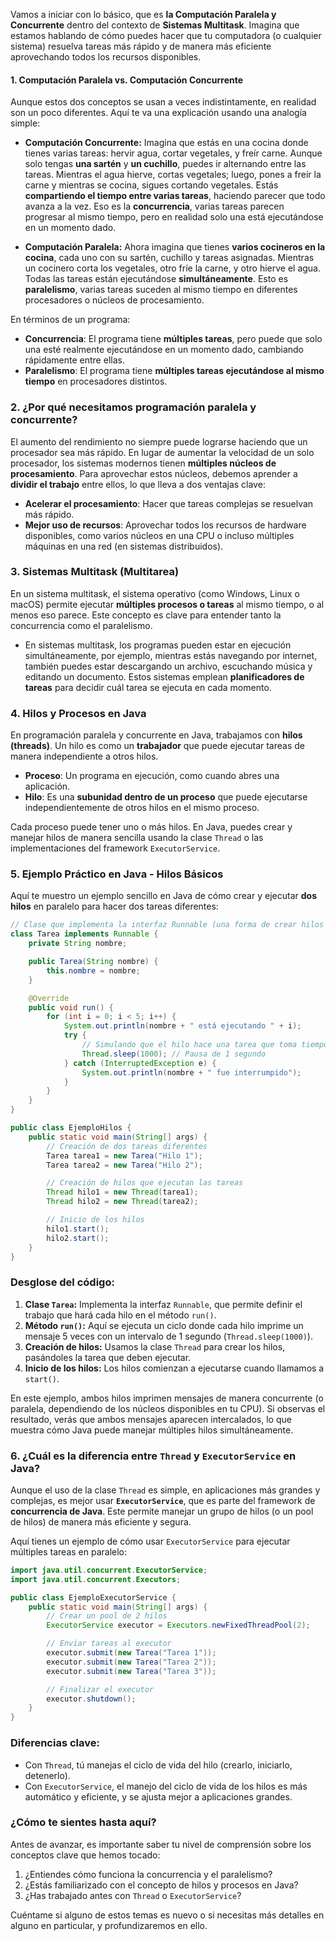 
Vamos a iniciar con lo básico, que es **la Computación Paralela y Concurrente** dentro del contexto de **Sistemas Multitask**. Imagina que estamos hablando de cómo puedes hacer que tu computadora (o cualquier sistema) resuelva tareas más rápido y de manera más eficiente aprovechando todos los recursos disponibles.

#### 1. **Computación Paralela vs. Computación Concurrente**

Aunque estos dos conceptos se usan a veces indistintamente, en realidad son un poco diferentes. Aquí te va una explicación usando una analogía simple:

- **Computación Concurrente:** Imagina que estás en una cocina donde tienes varias tareas: hervir agua, cortar vegetales, y freír carne. Aunque solo tengas **una sartén** y **un cuchillo**, puedes ir alternando entre las tareas. Mientras el agua hierve, cortas vegetales; luego, pones a freír la carne y mientras se cocina, sigues cortando vegetales. Estás **compartiendo el tiempo entre varias tareas**, haciendo parecer que todo avanza a la vez. Eso es la **concurrencia**, varias tareas parecen progresar al mismo tiempo, pero en realidad solo una está ejecutándose en un momento dado.

- **Computación Paralela:** Ahora imagina que tienes **varios cocineros en la cocina**, cada uno con su sartén, cuchillo y tareas asignadas. Mientras un cocinero corta los vegetales, otro fríe la carne, y otro hierve el agua. Todas las tareas están ejecutándose **simultáneamente**. Esto es **paralelismo**, varias tareas suceden al mismo tiempo en diferentes procesadores o núcleos de procesamiento.

En términos de un programa:
- **Concurrencia**: El programa tiene **múltiples tareas**, pero puede que solo una esté realmente ejecutándose en un momento dado, cambiando rápidamente entre ellas.
- **Paralelismo**: El programa tiene **múltiples tareas ejecutándose al mismo tiempo** en procesadores distintos.

### 2. **¿Por qué necesitamos programación paralela y concurrente?**

El aumento del rendimiento no siempre puede lograrse haciendo que un procesador sea más rápido. En lugar de aumentar la velocidad de un solo procesador, los sistemas modernos tienen **múltiples núcleos de procesamiento**. Para aprovechar estos núcleos, debemos aprender a **dividir el trabajo** entre ellos, lo que lleva a dos ventajas clave:

- **Acelerar el procesamiento**: Hacer que tareas complejas se resuelvan más rápido.
- **Mejor uso de recursos**: Aprovechar todos los recursos de hardware disponibles, como varios núcleos en una CPU o incluso múltiples máquinas en una red (en sistemas distribuidos).

### 3. **Sistemas Multitask (Multitarea)**

En un sistema multitask, el sistema operativo (como Windows, Linux o macOS) permite ejecutar **múltiples procesos o tareas** al mismo tiempo, o al menos eso parece. Este concepto es clave para entender tanto la concurrencia como el paralelismo.

- En sistemas multitask, los programas pueden estar en ejecución simultáneamente, por ejemplo, mientras estás navegando por internet, también puedes estar descargando un archivo, escuchando música y editando un documento. Estos sistemas emplean **planificadores de tareas** para decidir cuál tarea se ejecuta en cada momento.

### 4. **Hilos y Procesos en Java**

En programación paralela y concurrente en Java, trabajamos con **hilos (threads)**. Un hilo es como un **trabajador** que puede ejecutar tareas de manera independiente a otros hilos.

- **Proceso**: Un programa en ejecución, como cuando abres una aplicación.
- **Hilo**: Es una **subunidad dentro de un proceso** que puede ejecutarse independientemente de otros hilos en el mismo proceso.

Cada proceso puede tener uno o más hilos. En Java, puedes crear y manejar hilos de manera sencilla usando la clase `Thread` o las implementaciones del framework `ExecutorService`.

### 5. **Ejemplo Práctico en Java - Hilos Básicos**

Aquí te muestro un ejemplo sencillo en Java de cómo crear y ejecutar **dos hilos** en paralelo para hacer dos tareas diferentes:

```java
// Clase que implementa la interfaz Runnable (una forma de crear hilos en Java)
class Tarea implements Runnable {
    private String nombre;

    public Tarea(String nombre) {
        this.nombre = nombre;
    }

    @Override
    public void run() {
        for (int i = 0; i < 5; i++) {
            System.out.println(nombre + " está ejecutando " + i);
            try {
                // Simulando que el hilo hace una tarea que toma tiempo
                Thread.sleep(1000); // Pausa de 1 segundo
            } catch (InterruptedException e) {
                System.out.println(nombre + " fue interrumpido");
            }
        }
    }
}

public class EjemploHilos {
    public static void main(String[] args) {
        // Creación de dos tareas diferentes
        Tarea tarea1 = new Tarea("Hilo 1");
        Tarea tarea2 = new Tarea("Hilo 2");

        // Creación de hilos que ejecutan las tareas
        Thread hilo1 = new Thread(tarea1);
        Thread hilo2 = new Thread(tarea2);

        // Inicio de los hilos
        hilo1.start();
        hilo2.start();
    }
}
```

### **Desglose del código:**
1. **Clase `Tarea`:** Implementa la interfaz `Runnable`, que permite definir el trabajo que hará cada hilo en el método `run()`.
2. **Método `run()`:** Aquí se ejecuta un ciclo donde cada hilo imprime un mensaje 5 veces con un intervalo de 1 segundo (`Thread.sleep(1000)`).
3. **Creación de hilos:** Usamos la clase `Thread` para crear los hilos, pasándoles la tarea que deben ejecutar.
4. **Inicio de los hilos:** Los hilos comienzan a ejecutarse cuando llamamos a `start()`.

En este ejemplo, ambos hilos imprimen mensajes de manera concurrente (o paralela, dependiendo de los núcleos disponibles en tu CPU). Si observas el resultado, verás que ambos mensajes aparecen intercalados, lo que muestra cómo Java puede manejar múltiples hilos simultáneamente.

### 6. **¿Cuál es la diferencia entre `Thread` y `ExecutorService` en Java?**

Aunque el uso de la clase `Thread` es simple, en aplicaciones más grandes y complejas, es mejor usar **`ExecutorService`**, que es parte del framework de **concurrencia de Java**. Este permite manejar un grupo de hilos (o un pool de hilos) de manera más eficiente y segura.

Aquí tienes un ejemplo de cómo usar `ExecutorService` para ejecutar múltiples tareas en paralelo:

```java
import java.util.concurrent.ExecutorService;
import java.util.concurrent.Executors;

public class EjemploExecutorService {
    public static void main(String[] args) {
        // Crear un pool de 2 hilos
        ExecutorService executor = Executors.newFixedThreadPool(2);

        // Enviar tareas al executor
        executor.submit(new Tarea("Tarea 1"));
        executor.submit(new Tarea("Tarea 2"));
        executor.submit(new Tarea("Tarea 3"));

        // Finalizar el executor
        executor.shutdown();
    }
}
```

### **Diferencias clave**:
- Con `Thread`, tú manejas el ciclo de vida del hilo (crearlo, iniciarlo, detenerlo).
- Con `ExecutorService`, el manejo del ciclo de vida de los hilos es más automático y eficiente, y se ajusta mejor a aplicaciones grandes.

### ¿Cómo te sientes hasta aquí?

Antes de avanzar, es importante saber tu nivel de comprensión sobre los conceptos clave que hemos tocado:
1. ¿Entiendes cómo funciona la concurrencia y el paralelismo?
2. ¿Estás familiarizado con el concepto de hilos y procesos en Java?
3. ¿Has trabajado antes con `Thread` o `ExecutorService`?

Cuéntame si alguno de estos temas es nuevo o si necesitas más detalles en alguno en particular, y profundizaremos en ello.